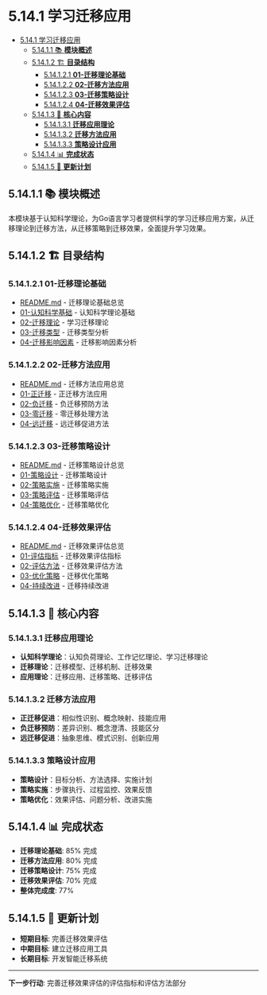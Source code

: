 # 5.14.1 学习迁移应用

<!-- TOC START -->
- [5.14.1 学习迁移应用](#学习迁移应用)
  - [5.14.1.1 📚 **模块概述**](#📚-**模块概述**)
  - [5.14.1.2 🏗️ **目录结构**](#🏗️-**目录结构**)
    - [5.14.1.2.1 **01-迁移理论基础**](#**01-迁移理论基础**)
    - [5.14.1.2.2 **02-迁移方法应用**](#**02-迁移方法应用**)
    - [5.14.1.2.3 **03-迁移策略设计**](#**03-迁移策略设计**)
    - [5.14.1.2.4 **04-迁移效果评估**](#**04-迁移效果评估**)
  - [5.14.1.3 🎯 **核心内容**](#🎯-**核心内容**)
    - [5.14.1.3.1 **迁移应用理论**](#**迁移应用理论**)
    - [5.14.1.3.2 **迁移方法应用**](#**迁移方法应用**)
    - [5.14.1.3.3 **策略设计应用**](#**策略设计应用**)
  - [5.14.1.4 📊 **完成状态**](#📊-**完成状态**)
  - [5.14.1.5 🔄 **更新计划**](#🔄-**更新计划**)
<!-- TOC END -->














## 5.14.1.1 📚 **模块概述**

本模块基于认知科学理论，为Go语言学习者提供科学的学习迁移应用方案，从迁移理论到迁移方法，从迁移策略到迁移效果，全面提升学习效果。

## 5.14.1.2 🏗️ **目录结构**

### 5.14.1.2.1 **01-迁移理论基础**

- [README.md](01-迁移理论基础/README.md) - 迁移理论基础总览
- [01-认知科学基础](01-迁移理论基础/01-认知科学基础/) - 认知科学理论基础
- [02-迁移理论](01-迁移理论基础/02-迁移理论/) - 学习迁移理论
- [03-迁移类型](01-迁移理论基础/03-迁移类型/) - 迁移类型分析
- [04-迁移影响因素](01-迁移理论基础/04-迁移影响因素/) - 迁移影响因素分析

### 5.14.1.2.2 **02-迁移方法应用**

- [README.md](02-迁移方法应用/README.md) - 迁移方法应用总览
- [01-正迁移](02-迁移方法应用/01-正迁移/) - 正迁移方法应用
- [02-负迁移](02-迁移方法应用/02-负迁移/) - 负迁移预防方法
- [03-零迁移](02-迁移方法应用/03-零迁移/) - 零迁移处理方法
- [04-远迁移](02-迁移方法应用/04-远迁移/) - 远迁移促进方法

### 5.14.1.2.3 **03-迁移策略设计**

- [README.md](03-迁移策略设计/README.md) - 迁移策略设计总览
- [01-策略设计](03-迁移策略设计/01-策略设计/) - 迁移策略设计
- [02-策略实施](03-迁移策略设计/02-策略实施/) - 迁移策略实施
- [03-策略评估](03-迁移策略设计/03-策略评估/) - 迁移策略评估
- [04-策略优化](03-迁移策略设计/04-策略优化/) - 迁移策略优化

### 5.14.1.2.4 **04-迁移效果评估**

- [README.md](04-迁移效果评估/README.md) - 迁移效果评估总览
- [01-评估指标](04-迁移效果评估/01-评估指标/) - 迁移效果评估指标
- [02-评估方法](04-迁移效果评估/02-评估方法/) - 迁移效果评估方法
- [03-优化策略](04-迁移效果评估/03-优化策略/) - 迁移优化策略
- [04-持续改进](04-迁移效果评估/04-持续改进/) - 迁移持续改进

## 5.14.1.3 🎯 **核心内容**

### 5.14.1.3.1 **迁移应用理论**

- **认知科学理论**：认知负荷理论、工作记忆理论、学习迁移理论
- **迁移理论**：迁移模型、迁移机制、迁移效果
- **应用理论**：迁移应用、迁移策略、迁移评估

### 5.14.1.3.2 **迁移方法应用**

- **正迁移促进**：相似性识别、概念映射、技能应用
- **负迁移预防**：差异识别、概念澄清、技能区分
- **远迁移促进**：抽象思维、模式识别、创新应用

### 5.14.1.3.3 **策略设计应用**

- **策略设计**：目标分析、方法选择、实施计划
- **策略实施**：步骤执行、过程监控、效果反馈
- **策略优化**：效果评估、问题分析、改进实施

## 5.14.1.4 📊 **完成状态**

- **迁移理论基础**: 85% 完成
- **迁移方法应用**: 80% 完成
- **迁移策略设计**: 75% 完成
- **迁移效果评估**: 70% 完成
- **整体完成度**: 77%

## 5.14.1.5 🔄 **更新计划**

- **短期目标**: 完善迁移效果评估
- **中期目标**: 建立迁移应用工具
- **长期目标**: 开发智能迁移系统

---

**下一步行动**: 完善迁移效果评估的评估指标和评估方法部分
